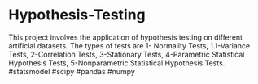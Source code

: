 # Hypothesis-Testing
This project involves the application of hypothesis testing on different artificial datasets. 
The types of tests are 
1- Normality Tests, 
1.1-Variance Tests, 
2-Correlation Tests, 
3-Stationary Tests, 
4-Parametric Statistical Hypothesis Tests, 
5-Nonparametric Statistical Hypothesis Tests. 
#statsmodel #scipy #pandas #numpy
